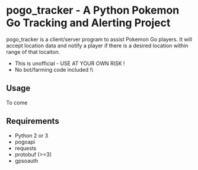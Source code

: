# pogo_tracker - A Python Pokemon Go Tracking and Alerting Project
pogo_tracker is a client/server program to assist Pokemon Go players.
It will accept location data and notify a player if there is a desired location within range of that locaiton.

 * This is unofficial - USE AT YOUR OWN RISK !
 * No bot/farming code included !\

 ## Usage
 To come
 
## Requirements
 * Python 2 or 3
 * pogoapi
 * requests
 * protobuf (>=3)
 * gpsoauth
